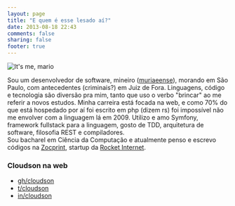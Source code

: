 ```yaml
---
layout: page
title: "E quem é esse lesado aí?"
date: 2013-08-18 22:43
comments: false
sharing: false
footer: true
---
```


![It's me, mario](http://i41.tinypic.com/27y09xs.png) 

Sou um desenvolvedor de software, mineiro ([muriaeense](http://pt.wikipedia.org/wiki/Muria%C3%A9)), morando em São Paulo, com antecedentes (criminais?) em  Juiz de Fora.
Linguagens, código e tecnologia são diversão pra mim, tanto que uso o verbo "brincar" ao me referir a novos estudos. 
Minha carreira está focada na web, e como 70% do que está hospedado por aí foi escrito em php (dizem rs) foi impossível não me envolver com a linguagem lá em 2009. 
Utilizo e amo Symfony, framework fullstack para a linguagem, gosto de TDD, arquitetura de software, filosofia REST e compiladores.   
Sou bacharel em Ciência da Computação e atualmente penso e escrevo códigos na [Zocprint](http://zocprint.com.br), startup da [Rocket Internet](http://rocket-internet.de). 

### Cloudson na web 

* [gh/cloudson](http://github.com/cloudson)
* [t/cloudson](http://twitter.com/cloudson)
* [in/cloudson](http://linkedin/in/cloudson)
